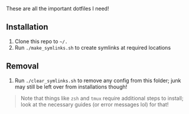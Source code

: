 These are all the important dotfiles I need!

## Installation 

1. Clone this repo to `~/.` 
2. Run `./make_symlinks.sh` to create symlinks at required locations

## Removal

1. Run `./clear_symlinks.sh` to remove any config from this folder; junk may still be left over from installations though!

> Note that things like `zsh`  and `tmux` require additional steps to install; look at the necessary guides (or error messages lol) for that!
